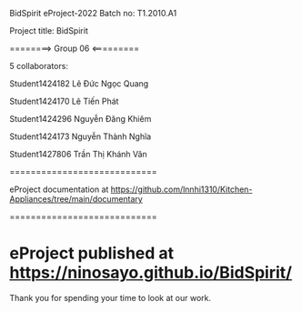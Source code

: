 BidSpirit
eProject-2022 Batch no: T1.2010.A1

Project title: BidSpirit

========> Group 06 <=========

5 collaborators:

Student1424182 Lê Đức Ngọc Quang

Student1424170 Lê Tiến Phát

Student1424296 Nguyễn Đăng Khiêm

Student1424173 Nguyễn Thành Nghĩa

Student1427806 Trần Thị Khánh Vân

============================

eProject documentation at https://github.com/lnnhi1310/Kitchen-Appliances/tree/main/documentary

============================

eProject published at https://ninosayo.github.io/BidSpirit/
============================

Thank you for spending your time to look at our work.